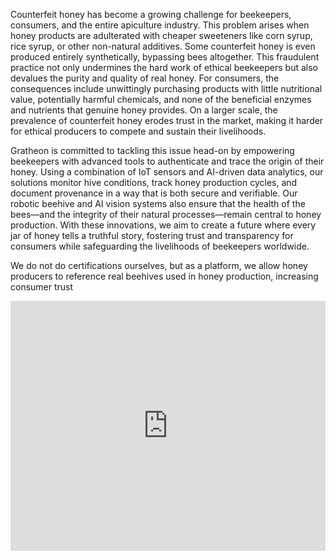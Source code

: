 
Counterfeit honey has become a growing challenge for beekeepers, consumers, and the entire apiculture industry. This problem arises when honey products are adulterated with cheaper sweeteners like corn syrup, rice syrup, or other non-natural additives. Some counterfeit honey is even produced entirely synthetically, bypassing bees altogether. This fraudulent practice not only undermines the hard work of ethical beekeepers but also devalues the purity and quality of real honey. For consumers, the consequences include unwittingly purchasing products with little nutritional value, potentially harmful chemicals, and none of the beneficial enzymes and nutrients that genuine honey provides. On a larger scale, the prevalence of counterfeit honey erodes trust in the market, making it harder for ethical producers to compete and sustain their livelihoods.

Gratheon is committed to tackling this issue head-on by empowering beekeepers with advanced tools to authenticate and trace the origin of their honey. Using a combination of IoT sensors and AI-driven data analytics, our solutions monitor hive conditions, track honey production cycles, and document provenance in a way that is both secure and verifiable. Our robotic beehive and AI vision systems also ensure that the health of the bees—and the integrity of their natural processes—remain central to honey production. With these innovations, we aim to create a future where every jar of honey tells a truthful story, fostering trust and transparency for consumers while safeguarding the livelihoods of beekeepers worldwide.

We do not do certifications ourselves, but as a platform, we allow honey producers to reference real beehives used in honey production, increasing consumer trust

<iframe width="100%" height="400" src="https://www.youtube.com/embed/FNIdSod1ANw" title="𝐒𝐡𝐨𝐜𝐤𝐢𝐧𝐠 𝐃𝐢𝐬𝐜𝐨𝐯𝐞𝐫𝐲 𝐚𝐭 𝐏𝐚𝐫𝐢𝐬 𝐒𝐈𝐀𝐋: Counterfeit Honey from the factory" frameborder="0" allow="accelerometer; autoplay; clipboard-write; encrypted-media; gyroscope; picture-in-picture; web-share" referrerpolicy="strict-origin-when-cross-origin" allowfullscreen></iframe>

